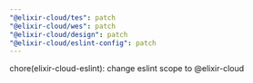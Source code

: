 ```yaml
---
"@elixir-cloud/tes": patch
"@elixir-cloud/wes": patch
"@elixir-cloud/design": patch
"@elixir-cloud/eslint-config": patch
---
```


chore(elixir-cloud-eslint): change eslint scope to @elixir-cloud
